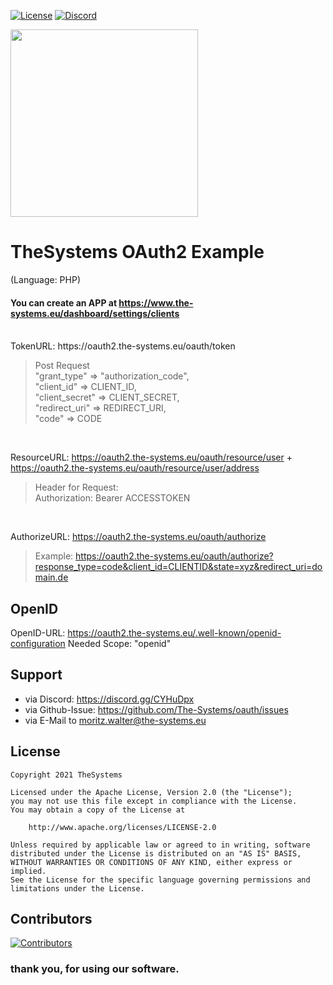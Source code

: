 [![License](https://img.shields.io/badge/License-Apache%202.0-blue.svg)](https://opensource.org/licenses/Apache-2.0)
[![Discord](https://img.shields.io/discord/340197684688453632.svg?label=&logo=discord&logoColor=ffffff&color=7389D8&labelColor=6A7EC2)](https://discord.gg/CYHuDpx)
<br>

<img src="https://cdn.the-systems.eu/icon-transparent-banner.png" width="300px" />

# <b>TheSystems OAuth2 Example</b>
(Language: PHP)

#### You can create an APP at https://www.the-systems.eu/dashboard/settings/clients

<br>
TokenURL: https://oauth2.the-systems.eu/oauth/token <br>

> Post Request<br>
> "grant_type" => "authorization_code", <br>
> "client_id" => CLIENT_ID, <br>
> "client_secret" => CLIENT_SECRET, <br>
> "redirect_uri" => REDIRECT_URI, <br>
> "code" => CODE

<br>

ResourceURL: https://oauth2.the-systems.eu/oauth/resource/user + https://oauth2.the-systems.eu/oauth/resource/user/address <br>
> Header for Request: <br>
> Authorization: Bearer ACCESSTOKEN

<br>

AuthorizeURL: https://oauth2.the-systems.eu/oauth/authorize <br>
> Example: https://oauth2.the-systems.eu/oauth/authorize?response_type=code&client_id=CLIENTID&state=xyz&redirect_uri=domain.de

## OpenID

OpenID-URL:
https://oauth2.the-systems.eu/.well-known/openid-configuration
Needed Scope: "openid"

## Support

- via Discord: https://discord.gg/CYHuDpx
- via Github-Issue: https://github.com/The-Systems/oauth/issues
- via E-Mail to moritz.walter@the-systems.eu

## License

    Copyright 2021 TheSystems
    
    Licensed under the Apache License, Version 2.0 (the "License");
    you may not use this file except in compliance with the License.
    You may obtain a copy of the License at
    
        http://www.apache.org/licenses/LICENSE-2.0
    
    Unless required by applicable law or agreed to in writing, software
    distributed under the License is distributed on an "AS IS" BASIS,
    WITHOUT WARRANTIES OR CONDITIONS OF ANY KIND, either express or implied.
    See the License for the specific language governing permissions and
    limitations under the License.

## Contributors

<a href="https://github.com/The-Systems/oauth/graphs/contributors">
  <img src="https://contrib.rocks/image?repo=The-Systems/oauth" alt="Contributors"/>
</a>

<br>

### thank you, for using our software.



